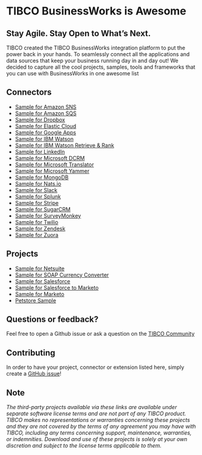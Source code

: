 # TIBCO BusinessWorks is Awesome

## Stay Agile. Stay Open to What’s Next.
TIBCO created the TIBCO BusinessWorks integration platform to put the power back in your hands. To seamlessly connect all the applications and data sources that keep your business running day in and day out! We decided to capture all the cool projects, samples, tools and frameworks that you can use with BusinessWorks in one awesome list

## Connectors
* [Sample for Amazon SNS](https://github.com/TIBCOSoftware/bw-sample-for-amazon-sns)
* [Sample for Amazon SQS](https://github.com/TIBCOSoftware/bw-sample-for-amazon-sqs)
* [Sample for Dropbox](https://github.com/TIBCOSoftware/bw-sample-for-dropbox)
* [Sample for Elastic Cloud](https://github.com/TIBCOSoftware/bw-sample-for-elastic-cloud)
* [Sample for Google Apps](https://github.com/TIBCOSoftware/bw-sample-for-google-apps)
* [Sample for IBM Watson](https://github.com/TIBCOSoftware/bw-sample-for-ibm-watson)
* [Sample for IBM Watson Retrieve & Rank](https://github.com/TIBCOSoftware/bw-sample-for-ibm-watson-retrieve-and-rank)
* [Sample for LinkedIn](https://github.com/TIBCOSoftware/bw-sample-for-linkedin)
* [Sample for Microsoft DCRM](https://github.com/TIBCOSoftware/bw-sample-for-microsoft-dcrm)
* [Sample for Microsoft Translator](https://github.com/TIBCOSoftware/bw-sample-for-microsoft-translator)
* [Sample for Microsoft Yammer](https://github.com/TIBCOSoftware/bw-sample-for-microsoft-yammer)
* [Sample for MongoDB](https://github.com/TIBCOSoftware/bw-sample-for-mongodb)
* [Sample for Nats.io](hhttps://github.com/TIBCOSoftware/bw-sample-for-natsio)
* [Sample for Slack](https://github.com/TIBCOSoftware/bw-sample-for-slack)
* [Sample for Splunk](https://github.com/TIBCOSoftware/bw-sample-for-splunk)
* [Sample for Stripe](https://github.com/TIBCOSoftware/bw-sample-for-stripe)
* [Sample for SugarCRM](https://github.com/TIBCOSoftware/bw-sample-for-sugarcrm)
* [Sample for SurveyMonkey](https://github.com/TIBCOSoftware/bw-sample-for-surveymonkey)
* [Sample for Twilio](https://github.com/TIBCOSoftware/bw-sample-for-twilio)
* [Sample for Zendesk](https://github.com/TIBCOSoftware/bw-sample-for-zendesk)
* [Sample for Zuora](https://github.com/TIBCOSoftware/bw-sample-for-zuora)

## Projects
* [Sample for Netsuite](https://github.com/TIBCOSoftware/bw-sample-for-netsuite)
* [Sample for SOAP Currency Converter](https://github.com/TIBCOSoftware/bw-sample-for-soap-currency-converter)
* [Sample for Salesforce](https://github.com/TIBCOSoftware/bw-sample-for-salesforce)
* [Sample for Salesforce to Marketo](https://github.com/TIBCOSoftware/tci-studio-samples/tree/master/TIBCO%20Business%20Studio-Cloud%20Edition/Sample%20for%20Salesforce%20to%20Marketo)
* [Sample for Marketo](https://github.com/TIBCOSoftware/bw-sample-for-salesforce-to-marketo)
* [Petstore Sample](hhttps://github.com/TIBCOSoftware/bw-sample-for-marketo)

## Questions or feedback?
Feel free to open a Github issue or ask a question on the [TIBCO Community](https://community.tibco.com)

## Contributing

In order to have your project, connector or extension listed here, simply create a [GitHub issue](https://github.com/TIBCOSoftware/businessworks-awesome/issues)!

## Note

_The third-party projects available via these links are available under separate software license terms and are not part of any TIBCO product. TIBCO makes no representations or warranties concerning these projects and they are not covered by the terms of any agreement you may have with TIBCO, including any terms concerning support, maintenance, warranties, or indemnities.  Download and use of these projects is solely at your own discretion and subject to the license terms applicable to them._
